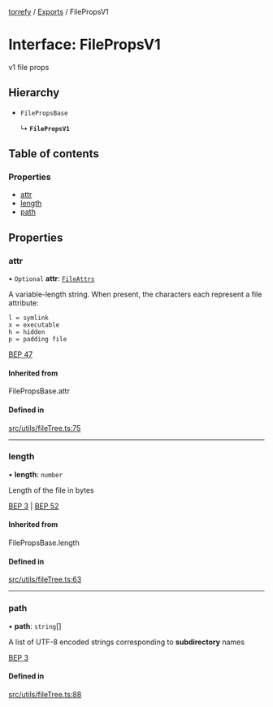 [torrefy](../README.md) / [Exports](../modules.md) / FilePropsV1

# Interface: FilePropsV1

v1 file props

## Hierarchy

- `FilePropsBase`

  ↳ **`FilePropsV1`**

## Table of contents

### Properties

- [attr](FilePropsV1.md#attr)
- [length](FilePropsV1.md#length)
- [path](FilePropsV1.md#path)

## Properties

### attr

• `Optional` **attr**: [`FileAttrs`](../modules.md#fileattrs)

A variable-length string. When present,
the characters each represent a file attribute:
```
l = symlink
x = executable
h = hidden
p = padding file
```
[BEP 47](https://www.bittorrent.org/beps/bep_0047.html#:~:text=20%20bytes%3E%2C%0A%20%20%20%20...%0A%20%20%7D%2C%0A%20%20...%0A%7D-,attr,-A%20variable%2Dlength)

#### Inherited from

FilePropsBase.attr

#### Defined in

[src/utils/fileTree.ts:75](https://github.com/Sec-ant/bepjs/blob/5d0ef68/src/utils/fileTree.ts#L75)

___

### length

• **length**: `number`

Length of the file in bytes

[BEP 3](https://www.bittorrent.org/beps/bep_0003.html#:~:text=the%20following%20keys%3A-,length,-%2D%20The%20length%20of)
|
[BEP 52](https://www.bittorrent.org/beps/bep_0052.html#upgrade-path:~:text=pieces%20root32%3Aaaaaaaaaaaaaaaaaaaaaaaaaaaaaaaaaeeeeeee-,length,-Length%20of%20the)

#### Inherited from

FilePropsBase.length

#### Defined in

[src/utils/fileTree.ts:63](https://github.com/Sec-ant/bepjs/blob/5d0ef68/src/utils/fileTree.ts#L63)

___

### path

• **path**: `string`[]

A list of UTF-8 encoded strings
corresponding to **subdirectory** names

[BEP 3](https://www.bittorrent.org/beps/bep_0003.html#:~:text=file%2C%20in%20bytes.-,path,-%2D%20A%20list%20of)

#### Defined in

[src/utils/fileTree.ts:88](https://github.com/Sec-ant/bepjs/blob/5d0ef68/src/utils/fileTree.ts#L88)

